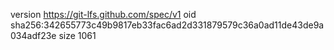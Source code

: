 version https://git-lfs.github.com/spec/v1
oid sha256:342655773c49b9817eb33fac6ad2d331879579c36a0ad11de43de9a034adf23e
size 1061
